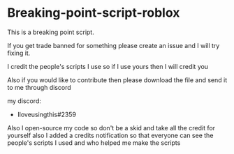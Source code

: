 # Breaking-point-script-roblox
This is a breaking point script.

If you get trade banned for something please create an issue and I will try fixing it.

I credit the people's scripts I use so if I use yours then I will credit you

Also if you would like to contribute then please download the file and send it to me through discord

my discord:

- Iloveusingthis#2359

Also I open-source my code so don't be a skid and take all the credit for yourself also I added a credits notification so that everyone can see the people's scripts I used and who helped me make the scripts
